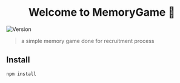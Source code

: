 <h1 align="center">Welcome to MemoryGame 👋</h1>
<p>
  <img alt="Version" src="https://img.shields.io/badge/version-0.1-blue.svg?cacheSeconds=2592000" />
</p>

> a simple memory game done for recruitment process

## Install

```sh
npm install
```
